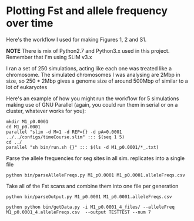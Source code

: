 Plotting Fst and allele frequency over time
======

Here's the workflow I used for making Figures 1, 2 and S1.

**NOTE** There is mix of Python2.7 and Python3.x used in this project. Remember that I'm using SLiM v3.x


I ran a set of 250 simulations, acting like each one was treated like a chromosome. 
The simulated chromosomes I was analysing are 2Mbp in size, so 250 * 2Mbp gives a genome size of around 500Mbp of similar to a lot of eukaryotes

Here's an example of how you might run the workflow for 5 simulations making use of GNU Parallel (again, you could run them in serial or on a cluster, whatever works for you):

```
mkdir M1_p0.0001
cd M1_p0.0001
parallel "slim -d M=1 -d REP={} -d pA=0.0001 ../../configs/timeCourse.slim" ::: $(seq 1 5)
cd ../
parallel "sh bin/run.sh {}" ::: $(ls -d M1_p0.0001/*_.txt)
```


Parse the allele frequencies for seg sites in all sim. replicates into a single file
```
python bin/parseAlleleFreqs.py M1_p0.0001 M1_p0.0001.alleleFreqs.csv
```

Take all of the Fst scans and combine them into one file per generation
```
python bin/parseOutput.py M1_p0.0001 M1_p0.0001.alleleFreqs.csv
```


```
python python bin/getData.py -i M1_p0.0001_4_files/ --alleleFreq M1_p0.0001_4.alleleFreqs.csv  --output TESTTEST --num 7
```